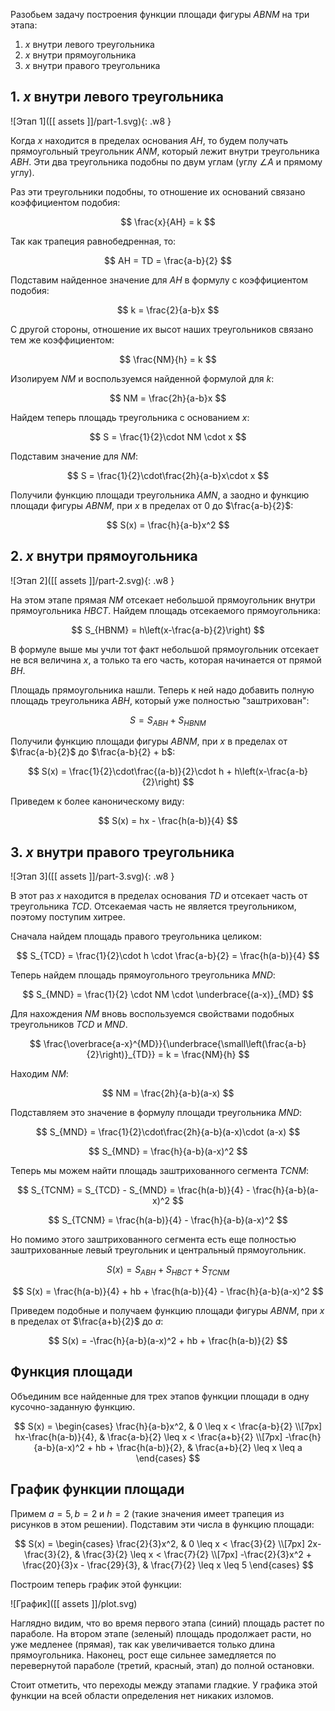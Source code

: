 Разобьем задачу построения функции площади фигуры $ABNM$ на три этапа:

1. $x$ внутри левого треугольника
2. $x$ внутри прямоугольника
3. $x$ внутри правого треугольника

## 1. $x$ внутри левого треугольника

![Этап 1]([[ assets ]]/part-1.svg){: .w8 }

Когда $x$ находится в пределах основания $AH$, то будем получать прямоугольный треугольник $ANM$, который лежит внутри треугольника $ABH$. Эти два треугольника подобны по двум углам (углу $\angle A$ и прямому углу).

Раз эти треугольники подобны, то отношение их оснований связано коэффициентом подобия:

$$ \frac{x}{AH} = k $$

Так как трапеция равнобедренная, то:

$$ AH = TD = \frac{a-b}{2} $$

Подставим найденное значение для $AH$ в формулу с коэффициентом подобия:

$$ k = \frac{2}{a-b}x $$

С другой стороны, отношение их высот наших треугольников связано тем же коэффициентом:

$$ \frac{NM}{h} = k $$

Изолируем $NM$ и воспользуемся найденной формулой для $k$:

$$ NM = \frac{2h}{a-b}x $$

Найдем теперь площадь треугольника с основанием $x$:

$$ S = \frac{1}{2}\cdot NM \cdot x $$

Подставим значение для $NM$:

$$ S = \frac{1}{2}\cdot\frac{2h}{a-b}x\cdot x $$

Получили функцию площади треугольника $AMN$, а заодно и функцию площади фигуры $ABNM$, при $x$ в пределах от $0$ до $\frac{a-b}{2}$:

$$ S(x) = \frac{h}{a-b}x^2 $$

## 2. $x$ внутри прямоугольника

![Этап 2]([[ assets ]]/part-2.svg){: .w8 }

На этом этапе прямая $NM$ отсекает небольшой прямоугольник внутри прямоугольника $HBCT$. Найдем площадь отсекаемого прямоугольника:

$$ S_{HBNM} = h\left(x-\frac{a-b}{2}\right) $$

В формуле выше мы учли тот факт небольшой прямоугольник отсекает не вся величина $x$, а только та его часть, которая начинается от прямой $BH$.

Площадь прямоугольника нашли. Теперь к ней надо добавить полную площадь треугольника $ABH$, который уже полностью "заштрихован":

$$ S = S_{ABH} + S_{HBNM} $$

Получили функцию площади фигуры $ABNM$, при $x$ в пределах от $\frac{a-b}{2}$ до $\frac{a-b}{2} + b$:

$$ S(x) = \frac{1}{2}\cdot\frac{(a-b)}{2}\cdot h + h\left(x-\frac{a-b}{2}\right)  $$

Приведем к более каноническому виду:

$$ S(x) = hx - \frac{h(a-b)}{4} $$

## 3. $x$ внутри правого треугольника

![Этап 3]([[ assets ]]/part-3.svg){: .w8 }

В этот раз $x$ находится в пределах основания $TD$ и отсекает часть от треугольника $TCD$. Отсекаемая часть не является треугольником, поэтому поступим хитрее.

Сначала найдем площадь правого треугольника целиком:

$$ S_{TCD} = \frac{1}{2}\cdot h \cdot \frac{a-b}{2} = \frac{h(a-b)}{4} $$

Теперь найдем площадь прямоугольного треугольника $MND$:

$$ S_{MND} = \frac{1}{2} \cdot NM \cdot \underbrace{(a-x)}_{MD} $$

Для нахождения $NM$ вновь воспользуемся свойствами подобных треугольников $TCD$ и $MND$.

$$ \frac{\overbrace{a-x}^{MD}}{\underbrace{\small\left(\frac{a-b}{2}\right)}_{TD}} = k = \frac{NM}{h} $$

Находим $NM$:

$$ NM = \frac{2h}{a-b}(a-x) $$

Подставляем это значение в формулу площади треугольника $MND$:

$$ S_{MND} = \frac{1}{2}\cdot\frac{2h}{a-b}(a-x)\cdot (a-x) $$

$$ S_{MND} = \frac{h}{a-b}(a-x)^2 $$

Теперь мы можем найти площадь заштрихованного сегмента $TCNM$:

$$ S_{TCNM} = S_{TCD} - S_{MND} = \frac{h(a-b)}{4} - \frac{h}{a-b}(a-x)^2 $$

$$ S_{TCNM} = \frac{h(a-b)}{4} - \frac{h}{a-b}(a-x)^2 $$

Но помимо этого заштрихованного сегмента есть еще полностью заштрихованные левый треугольник и центральный прямоугольник.

$$ S(x) = S_{ABH} + S_{HBCT} + S_{TCNM} $$

$$ S(x) = \frac{h(a-b)}{4} + hb + \frac{h(a-b)}{4} - \frac{h}{a-b}(a-x)^2 $$

Приведем подобные и получаем функцию площади фигуры $ABNM$, при $x$ в пределах от $\frac{a+b}{2}$ до $a$:

$$ S(x) = -\frac{h}{a-b}(a-x)^2 + hb + \frac{h(a-b)}{2} $$

## Функция площади

Объединим все найденные для трех этапов функции площади в одну кусочно-заданную функцию.

$$ 
S(x) = \begin{cases}
		\frac{h}{a-b}x^2,  & 0 \leq x < \frac{a-b}{2}
        \\[7px]
		hx-\frac{h(a-b)}{4}, & \frac{a-b}{2} \leq x < \frac{a+b}{2}
        \\[7px]
        -\frac{h}{a-b}(a-x)^2 + hb + \frac{h(a-b)}{2}, & \frac{a+b}{2} \leq x \leq a
	\end{cases}
$$

## График функции площади

Примем $a=5, b=2$ и $h=2$ (такие значения имеет трапеция из рисунков в этом решении). Подставим эти числа в функцию площади:

$$ 
S(x) = \begin{cases}
		\frac{2}{3}x^2,  & 0 \leq x < \frac{3}{2}
        \\[7px]
		2x-\frac{3}{2}, & \frac{3}{2} \leq x < \frac{7}{2}
        \\[7px]
        -\frac{2}{3}x^2 + \frac{20}{3}x - \frac{29}{3}, & \frac{7}{2} \leq x \leq 5
	\end{cases}
$$

Построим теперь график этой функции:

![График]([[ assets ]]/plot.svg)

Наглядно видим, что во время первого этапа (синий) площадь растет по параболе. На втором этапе (зеленый) площадь продолжает расти, но уже медленее (прямая), так как увеличивается только длина прямоугольника. Наконец, рост еще сильнее замедляется по перевернутой параболе (третий, красный, этап) до полной остановки.

Стоит отметить, что переходы между этапами гладкие. У графика этой функции на всей области определения нет никаких изломов.